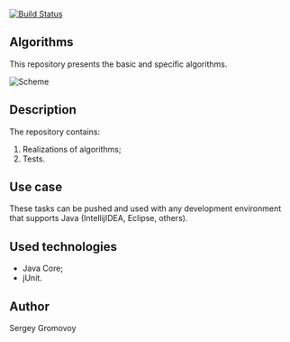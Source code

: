 [![Build Status](https://travis-ci.com/Sir-Hedgehog/design_patterns.svg?branch=main)](https://travis-ci.com/Sir-Hedgehog/algorithms)

## Algorithms
This repository presents the basic and specific algorithms.

![Scheme](https://media.proglib.io/wp-uploads/2019/02/algorithms_landlord-FINAL.png)

## Description
The repository contains:
 1) Realizations of algorithms;
 2) Tests.
 
## Use case
These tasks can be pushed and used with any development environment that supports Java (IntellijIDEA, Eclipse, others).

## Used technologies
- Java Core;
- jUnit.

## Author
Sergey Gromovoy

